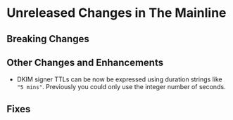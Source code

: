 # Unreleased Changes in The Mainline

## Breaking Changes

## Other Changes and Enhancements

* DKIM signer TTLs can be now be expressed using duration strings like `"5
  mins"`. Previously you could only use the integer number of seconds.

## Fixes

